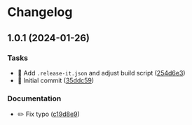 # Changelog

## 1.0.1 (2024-01-26)


### Tasks

* 🤖 Add `.release-it.json` and adjust build script ([254d6e3](https://github.com/entur/products-models/commit/254d6e327c9a6164b4d5cfdc2fc7bf7c300dbf70))
* 🤖 Initial commit ([35ddc59](https://github.com/entur/products-models/commit/35ddc59ee2b6f60c552410cd0a96ae64aa9ba418))


### Documentation

* ✏️ Fix typo ([c19d8e9](https://github.com/entur/products-models/commit/c19d8e9ed868f4854c42b9ceb4a03795f37db2a9))
